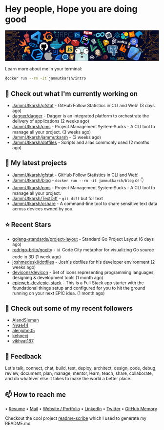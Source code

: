 # Hey people, Hope you are doing good

![Image](https://github.com/JammUtkarsh/jammutkarsh/blob/main/github-banner.png?raw=true)

Learn more about me in your terminal:

```bash
docker run --rm -it jammutkarsh/intro
```

## 👷 Check out what I'm currently working on

- [JammUtkarsh/gfstat](https://github.com/JammUtkarsh/gfstat) - GitHub Follow Statistics in CLI and Web! (3 days ago)
- [dagger/dagger](https://github.com/dagger/dagger) - Dagger is an integrated platform to orchestrate the delivery of applications (2 weeks ago)
- [JammUtkarsh/pms](https://github.com/JammUtkarsh/pms) - Project Management  S̶y̶s̶t̶e̶m̶ Sucks - A CLI tool to manage all your project.  (3 weeks ago)
- [JammUtkarsh/jammutkarsh](https://github.com/JammUtkarsh/jammutkarsh) -  (3 weeks ago)
- [JammUtkarsh/dotfiles](https://github.com/JammUtkarsh/dotfiles) - Scripts and alias commonly used (2 months ago)

## 🌱 My latest projects

- [JammUtkarsh/gfstat](https://github.com/JammUtkarsh/gfstat) - GitHub Follow Statistics in CLI and Web!
- [JammUtkarsh/blog](https://github.com/JammUtkarsh/blog) - `docker run --rm -it jammutkarsh/blog` or 👇 
- [JammUtkarsh/pms](https://github.com/JammUtkarsh/pms) - Project Management  S̶y̶s̶t̶e̶m̶ Sucks - A CLI tool to manage all your project. 
- [JammUtkarsh/TextDiff](https://github.com/JammUtkarsh/TextDiff) - `git diff` but for text
- [JammUtkarsh/cshare](https://github.com/JammUtkarsh/cshare) - A command-line tool to share sensitive text data across devices owned by you.

## ⭐ Recent Stars

- [golang-standards/project-layout](https://github.com/golang-standards/project-layout) - Standard Go Project Layout (6 days ago)
- [rodrigo-brito/gocity](https://github.com/rodrigo-brito/gocity) - :bar_chart: Code City metaphor for visualizing Go source code in 3D (1 week ago)
- [joshmedeski/dotfiles](https://github.com/joshmedeski/dotfiles) - Josh&#39;s dotfiles for his developer environment (2 weeks ago)
- [devicons/devicon](https://github.com/devicons/devicon) - Set of icons representing programming languages, designing &amp; development tools (1 month ago)
- [epicweb-dev/epic-stack](https://github.com/epicweb-dev/epic-stack) - This is a Full Stack app starter with the foundational things setup and configured for you to hit the ground running on your next EPIC idea. (1 month ago)

## 👯 Check out some of my recent followers

- [AlandSleman](https://github.com/AlandSleman)
- [Nyae44](https://github.com/Nyae44)
- [alenjohn05](https://github.com/alenjohn05)
- [kehoecj](https://github.com/kehoecj)
- [vikhyat187](https://github.com/vikhyat187)

## 💬 Feedback

Let's talk, connect, chat, build, test, deploy, architect, design, code, debug, review, document, plan, manage, mentor, learn, teach, share, collaborate, and do whatever else it takes to make the world a better place.

## 📫 How to reach me

  &bullet; [Resume](https://links.utkarshchourasia.in/resume)
  &bullet; [Mail](mailto:mail@utkarshchourasia.in)
  &bullet; [Website / Portfolio](https://utkarshchourasia.in/)
  &bullet; [LinkedIn](https://www.linkedin.com/in/5utkarshc/)
  &bullet; [Twitter](https://twitter.com/JammUtkarsh)
  &bullet; [GitHub Memory](https://githubmemory.com/@JammUtkarsh)

Checkout the cool project [readme-scribe](https://github.com/muesli/readme-scribe) which I used to generate my README.md
